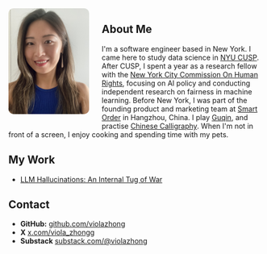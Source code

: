 <img class='profile-picture' src='profile.jpg' align="left" style="width: 160px; height: auto; margin-right: 25px; margin-bottom: 15px; border-radius: 10px;">

## About Me

I'm a software engineer based in New York. I came here to study data science in [NYU CUSP](https://engineering.nyu.edu/research/centers/cusp). After CUSP, I spent a year as a research fellow with the [New York City Commission On Human Rights](https://www.nyc.gov/site/cchr/index.page), focusing on AI policy and conducting independent research on fairness in machine learning. Before New York, I was part of the founding product and marketing team at [Smart Order](https://www.smartorder.ai/) in Hangzhou, China. I play [Guqin](https://www.metmuseum.org/art/collection/search/500624), and practise [Chinese Calligraphy](https://www.metmuseum.org/essays/chinese-calligraphy). When I'm not in front of a screen, I enjoy cooking and spending time with my pets.

## My Work
- [LLM Hallucinations: An Internal Tug of War](https://violazhong.github.io/llm-hallucination-an-internal-tug-of-war/)

## Contact
- **GitHub:** [github.com/violazhong](https://github.com/violazhong)
- **X** [x.com/viola_zhongg](https://x.com/viola_zhongg)
- **Substack** [substack.com/@violazhong](https://substack.com/@violazhong)